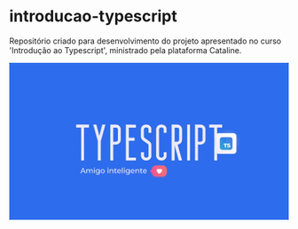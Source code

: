 # introducao-typescript
Repositório criado para desenvolvimento do projeto apresentado no curso 'Introdução ao Typescript', ministrado pela plataforma Cataline.

![ScreenShot](./src/assets/images/typescript.png)
